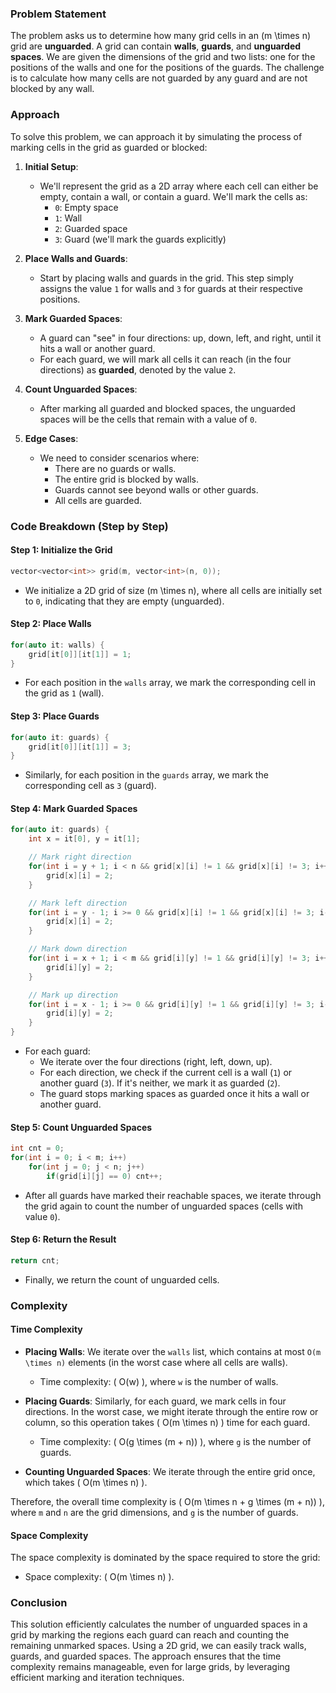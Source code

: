 ### Problem Statement

The problem asks us to determine how many grid cells in an \(m \times n\) grid are **unguarded**. A grid can contain **walls**, **guards**, and **unguarded spaces**. We are given the dimensions of the grid and two lists: one for the positions of the walls and one for the positions of the guards. The challenge is to calculate how many cells are not guarded by any guard and are not blocked by any wall.

### Approach

To solve this problem, we can approach it by simulating the process of marking cells in the grid as guarded or blocked:

1. **Initial Setup**:
   - We'll represent the grid as a 2D array where each cell can either be empty, contain a wall, or contain a guard. We'll mark the cells as:
     - `0`: Empty space
     - `1`: Wall
     - `2`: Guarded space
     - `3`: Guard (we'll mark the guards explicitly)

2. **Place Walls and Guards**:
   - Start by placing walls and guards in the grid. This step simply assigns the value `1` for walls and `3` for guards at their respective positions.

3. **Mark Guarded Spaces**:
   - A guard can "see" in four directions: up, down, left, and right, until it hits a wall or another guard.
   - For each guard, we will mark all cells it can reach (in the four directions) as **guarded**, denoted by the value `2`.

4. **Count Unguarded Spaces**:
   - After marking all guarded and blocked spaces, the unguarded spaces will be the cells that remain with a value of `0`.

5. **Edge Cases**:
   - We need to consider scenarios where:
     - There are no guards or walls.
     - The entire grid is blocked by walls.
     - Guards cannot see beyond walls or other guards.
     - All cells are guarded.

### Code Breakdown (Step by Step)

#### Step 1: Initialize the Grid

```cpp
vector<vector<int>> grid(m, vector<int>(n, 0));
```

- We initialize a 2D grid of size \(m \times n\), where all cells are initially set to `0`, indicating that they are empty (unguarded).

#### Step 2: Place Walls

```cpp
for(auto it: walls) {
    grid[it[0]][it[1]] = 1;
}
```

- For each position in the `walls` array, we mark the corresponding cell in the grid as `1` (wall).

#### Step 3: Place Guards

```cpp
for(auto it: guards) {
    grid[it[0]][it[1]] = 3;
}
```

- Similarly, for each position in the `guards` array, we mark the corresponding cell as `3` (guard).

#### Step 4: Mark Guarded Spaces

```cpp
for(auto it: guards) {
    int x = it[0], y = it[1];

    // Mark right direction
    for(int i = y + 1; i < n && grid[x][i] != 1 && grid[x][i] != 3; i++) {
        grid[x][i] = 2;
    }

    // Mark left direction
    for(int i = y - 1; i >= 0 && grid[x][i] != 1 && grid[x][i] != 3; i--) {
        grid[x][i] = 2;
    }

    // Mark down direction
    for(int i = x + 1; i < m && grid[i][y] != 1 && grid[i][y] != 3; i++) {
        grid[i][y] = 2;
    }

    // Mark up direction
    for(int i = x - 1; i >= 0 && grid[i][y] != 1 && grid[i][y] != 3; i--) {
        grid[i][y] = 2;
    }
}
```

- For each guard:
  - We iterate over the four directions (right, left, down, up).
  - For each direction, we check if the current cell is a wall (`1`) or another guard (`3`). If it's neither, we mark it as guarded (`2`).
  - The guard stops marking spaces as guarded once it hits a wall or another guard.

#### Step 5: Count Unguarded Spaces

```cpp
int cnt = 0;
for(int i = 0; i < m; i++)
    for(int j = 0; j < n; j++)
        if(grid[i][j] == 0) cnt++;
```

- After all guards have marked their reachable spaces, we iterate through the grid again to count the number of unguarded spaces (cells with value `0`).

#### Step 6: Return the Result

```cpp
return cnt;
```

- Finally, we return the count of unguarded cells.

### Complexity

#### Time Complexity

- **Placing Walls**: We iterate over the `walls` list, which contains at most `O(m \times n)` elements (in the worst case where all cells are walls).
  - Time complexity: \( O(w) \), where `w` is the number of walls.
  
- **Placing Guards**: Similarly, for each guard, we mark cells in four directions. In the worst case, we might iterate through the entire row or column, so this operation takes \( O(m \times n) \) time for each guard.
  - Time complexity: \( O(g \times (m + n)) \), where `g` is the number of guards.

- **Counting Unguarded Spaces**: We iterate through the entire grid once, which takes \( O(m \times n) \).

Therefore, the overall time complexity is \( O(m \times n + g \times (m + n)) \), where `m` and `n` are the grid dimensions, and `g` is the number of guards.

#### Space Complexity

The space complexity is dominated by the space required to store the grid:
- Space complexity: \( O(m \times n) \).

### Conclusion

This solution efficiently calculates the number of unguarded spaces in a grid by marking the regions each guard can reach and counting the remaining unmarked spaces. Using a 2D grid, we can easily track walls, guards, and guarded spaces. The approach ensures that the time complexity remains manageable, even for large grids, by leveraging efficient marking and iteration techniques.